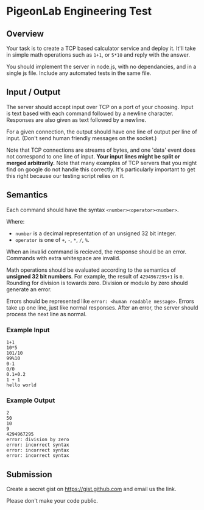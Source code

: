 # PigeonLab Engineering Test

## Overview

Your task is to create a TCP based calculator service and deploy it. It'll take 
in simple math operations such as `1+1`, or `5*10` and reply with the answer.

You should implement the server in node.js, with no dependancies, and in a single
js file. Include any automated tests in the same file.

## Input / Output

The server should accept input over TCP on a port of your choosing. Input is text
based with each command followed by a newline character. Responses are also given
as text followed by a newline.

For a given connection, the output should have one line of output per line of
input. (Don't send human friendly messages on the socket.)

Note that TCP connections are streams of bytes, and one 'data' event does not
correspond to one line of input. **Your input lines might be split or merged
arbitrarily.** Note that many examples of TCP servers that you might find on google
do not handle this correctly. It's particularly important to get this right because
our testing script relies on it.

## Semantics

Each command should have the syntax `<number><operator><number>`. 

Where:

 * `number` is a decimal representation of an unsigned 32 bit integer.
 * `operator` is one of `+`, `-`, `*`, `/`, `%`.

When an invalid command is recieved, the response should be an error. Commands
with extra whitespace are invalid.

Math operations should be evaluated according to the semantics of **unsigned 32 bit
numbers**. For example, the result of `4294967295+1` is `0`. Rounding for
division is towards zero. Division or modulo by zero should generate an error.

Errors should be represented like `error: <human readable message>`. Errors take
up one line, just like normal responses. After an error, the server should process
the next line as normal.

### Example Input

```
1+1
10*5
101/10
99%10
0-1
0/0
0.1+0.2
1 + 1
hello world
```

### Example Output

```
2
50
10
9
4294967295
error: division by zero
error: incorrect syntax
error: incorrect syntax
error: incorrect syntax
```

## Submission

Create a secret gist on https://gist.github.com and email us the link.

Please don't make your code public.

